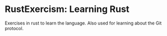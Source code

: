 # RustExercism: Learning Rust

Exercises in rust to learn the language. Also used for learning about the Git protocol.
